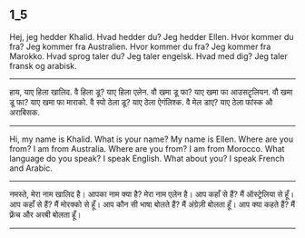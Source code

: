 ## 1_5

Hej, jeg hedder Khalid.
Hvad hedder du?
Jeg hedder Ellen.
Hvor kommer du fra?
Jeg kommer fra Australien.
Hvor kommer du fra?
Jeg kommer fra Marokko.
Hvad sprog taler du?
Jeg taler engelsk.
Hvad med dig?
Jeg taler fransk og arabisk.

---

हाय, याए हिला खालिद.
वै हिला डू?
याए हिला एलेन.
वौ खमा डू फा?
याए खमा फा आउसटॄलियन.
वौ खमा डू फा?
याए खमा फा माराको.
वै स्पो ठेला डू?
याए ठेला ऐगंलिश्क.
वै मेल डाए?
याए ठेला फांस्क औ अराबिसक.

---

Hi, my name is Khalid.
What is your name?
My name is Ellen.
Where are you from?
I am from Australia.
Where are you from?
I am from Morocco.
What language do you speak?
I speak English.
What about you?
I speak French and Arabic.

---

नमस्ते, मेरा नाम खालिद है।
आपका नाम क्या है?
मेरा नाम एलेन है।
आप कहाँ से हैं?
मैं ऑस्ट्रेलिया से हूँ।
आप कहाँ से हैं?
मैं मोरक्को से हूँ।
आप कौन सी भाषा बोलते हैं?
मैं अंग्रेज़ी बोलता हूँ।
आप क्या कहते हैं?
मैं फ़्रेंच और अरबी बोलता हूँ।

---
